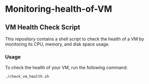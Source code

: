 # Monitoring-health-of-VM

## VM Health Check Script

This repository contains a shell script to check the health of a VM by monitoring its CPU, memory, and disk space usage. 

### Usage

To check the health of your VM, run the following command:

```sh
./check_vm_health.sh